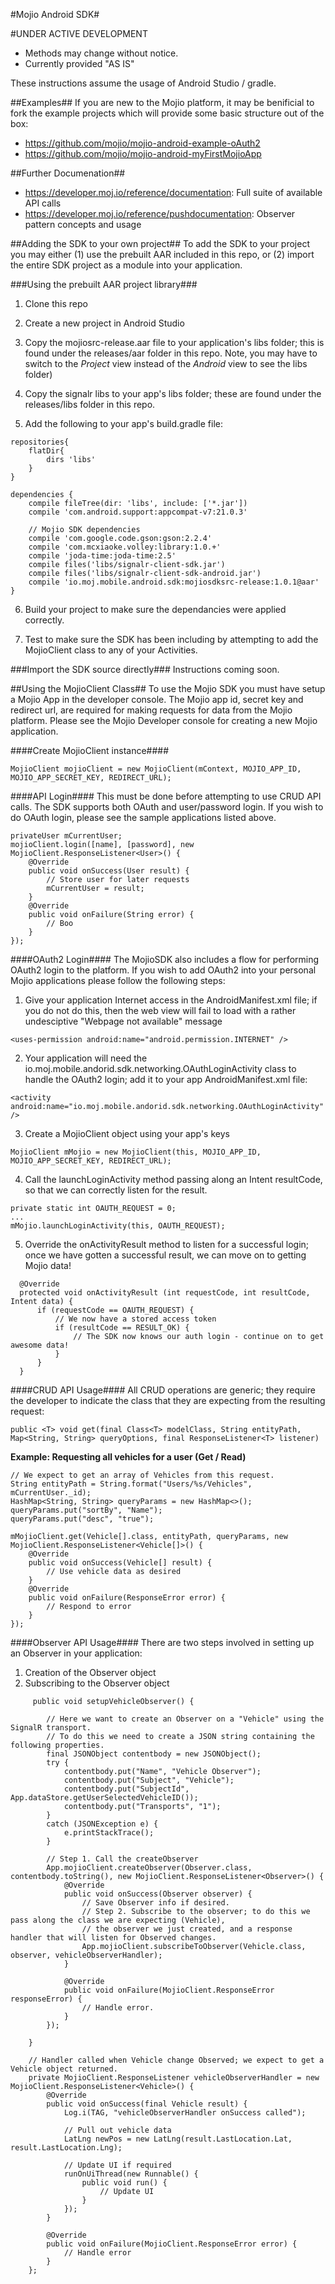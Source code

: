 #Mojio Android SDK#

#UNDER ACTIVE DEVELOPMENT
* Methods may change without notice.
* Currently provided "AS IS"

These instructions assume the usage of Android Studio / gradle.

##Examples##
If you are new to the Mojio platform, it may be benificial to fork the example projects which will provide some basic structure out of the box:
* https://github.com/mojio/mojio-android-example-oAuth2
* https://github.com/mojio/mojio-android-myFirstMojioApp

##Further Documenation##
* https://developer.moj.io/reference/documentation: Full suite of available API calls
* https://developer.moj.io/reference/pushdocumentation: Observer pattern concepts and usage

##Adding the SDK to your own project##
To add the SDK to your project you may either (1) use the prebuilt AAR included in this repo, or (2) import the entire SDK project as a module into your application.

###Using the prebuilt AAR project library###
1. Clone this repo

2. Create a new project in Android Studio

3. Copy the mojiosrc-release.aar file to your application's libs folder; this is found under the releases/aar folder in this repo. Note, you may have to switch to the *Project* view instead of the *Android* view to see the libs folder)

4. Copy the signalr libs to your app's libs folder; these are found under the releases/libs folder in this repo.

5. Add the following to your app's build.gradle file:

```
repositories{
    flatDir{
        dirs 'libs'
    }
}

dependencies {
    compile fileTree(dir: 'libs', include: ['*.jar'])
    compile 'com.android.support:appcompat-v7:21.0.3'
   
    // Mojio SDK dependencies
    compile 'com.google.code.gson:gson:2.2.4'
    compile 'com.mcxiaoke.volley:library:1.0.+'
    compile 'joda-time:joda-time:2.5'
    compile files('libs/signalr-client-sdk.jar')
    compile files('libs/signalr-client-sdk-android.jar')
    compile 'io.moj.mobile.android.sdk:mojiosdksrc-release:1.0.1@aar'
}
```

6. Build your project to make sure the dependancies were applied correctly.

7. Test to make sure the SDK has been including by attempting to add the MojioClient class to any of your Activities.

###Import the SDK source directly###
Instructions coming soon.

##Using the MojioClient Class##
To use the Mojio SDK you must have setup a Mojio App in the developer console. The Mojio app id, secret key and redirect url, are required for making requests for data from the Mojio platform. Please see the Mojio Developer console for creating a new Mojio application.

####Create MojioClient instance####

```
MojioClient mojioClient = new MojioClient(mContext, MOJIO_APP_ID, MOJIO_APP_SECRET_KEY, REDIRECT_URL);
```

####API Login####
This must be done before attempting to use CRUD API calls. 
The SDK supports both OAuth and user/password login.
If you wish to do OAuth login, please see the sample applications listed above.

```
privateUser mCurrentUser;
mojioClient.login([name], [password], new MojioClient.ResponseListener<User>() {
    @Override
    public void onSuccess(User result) { 
        // Store user for later requests
        mCurrentUser = result;
    }
    @Override
    public void onFailure(String error) { 
        // Boo 
    }
});
```


####OAuth2 Login####
The MojioSDK also includes a flow for performing OAuth2 login to the platform. If you wish to add OAuth2 into your personal Mojio applications please follow the following steps:

1. Give your application Internet access in the AndroidManifest.xml file; if you do not do this, then the web view will fail to load with a rather undesciptive "Webpage not available" message
  
  ```
  <uses-permission android:name="android.permission.INTERNET" />
  ```

2. Your application will need the io.moj.mobile.andorid.sdk.networking.OAuthLoginActivity class to handle the OAuth2 login; add it to your app AndroidManifest.xml file:
  
  ```
  <activity android:name="io.moj.mobile.andorid.sdk.networking.OAuthLoginActivity" />
  ```

3. Create a MojioClient object using your app's keys
  
  ```
  MojioClient mMojio = new MojioClient(this, MOJIO_APP_ID, MOJIO_APP_SECRET_KEY, REDIRECT_URL);
  ```

4. Call the launchLoginActivity method passing along an Intent resultCode, so that we can correctly listen for the result.
  
  ```
  private static int OAUTH_REQUEST = 0;
  ...
  mMojio.launchLoginActivity(this, OAUTH_REQUEST);
  ```

5. Override the onActivityResult method to listen for a successful login; once we have gotten a successful result, we can move on to getting Mojio data!
  
  ```
    @Override
    protected void onActivityResult (int requestCode, int resultCode, Intent data) {
        if (requestCode == OAUTH_REQUEST) {
            // We now have a stored access token
            if (resultCode == RESULT_OK) {
                // The SDK now knows our auth login - continue on to get awesome data!
            }
        }
    }
  ``` 

####CRUD API Usage####
All CRUD operations are generic; they require the developer to indicate the class that they are expecting from the resulting request:

```
public <T> void get(final Class<T> modelClass, String entityPath, Map<String, String> queryOptions, final ResponseListener<T> listener) 
```

**Example: Requesting all vehicles for a user (Get / Read)**

```
// We expect to get an array of Vehicles from this request.
String entityPath = String.format("Users/%s/Vehicles", mCurrentUser._id);
HashMap<String, String> queryParams = new HashMap<>();
queryParams.put("sortBy", "Name");
queryParams.put("desc", "true");

mMojioClient.get(Vehicle[].class, entityPath, queryParams, new MojioClient.ResponseListener<Vehicle[]>() {
    @Override
    public void onSuccess(Vehicle[] result) {
        // Use vehicle data as desired
    }
    @Override
    public void onFailure(ResponseError error) {
        // Respond to error  
    }
});
```

####Observer API Usage####
There are two steps involved in setting up an Observer in your application:
1. Creation of the Observer object
2. Subscribing to the Observer object

```   
     public void setupVehicleObserver() {

        // Here we want to create an Observer on a "Vehicle" using the SignalR transport.
        // To do this we need to create a JSON string containing the following properties.
        final JSONObject contentbody = new JSONObject();
        try {
            contentbody.put("Name", "Vehicle Observer");
            contentbody.put("Subject", "Vehicle");
            contentbody.put("SubjectId", App.dataStore.getUserSelectedVehicleID());
            contentbody.put("Transports", "1");
        }
        catch (JSONException e) {
            e.printStackTrace();
        }

        // Step 1. Call the createObserver
        App.mojioClient.createObserver(Observer.class, contentbody.toString(), new MojioClient.ResponseListener<Observer>() {
            @Override
            public void onSuccess(Observer observer) {
                // Save Observer info if desired.
                // Step 2. Subscribe to the observer; to do this we pass along the class we are expecting (Vehicle),
                // the observer we just created, and a response handler that will listen for Observed changes.
                App.mojioClient.subscribeToObserver(Vehicle.class, observer, vehicleObserverHandler);
            }

            @Override
            public void onFailure(MojioClient.ResponseError responseError) {
                // Handle error.
            }
        });

    }

    // Handler called when Vehicle change Observed; we expect to get a Vehicle object returned.    
    private MojioClient.ResponseListener vehicleObserverHandler = new MojioClient.ResponseListener<Vehicle>() {
        @Override
        public void onSuccess(final Vehicle result) {
            Log.i(TAG, "vehicleObserverHandler onSuccess called");

            // Pull out vehicle data
            LatLng newPos = new LatLng(result.LastLocation.Lat, result.LastLocation.Lng);

            // Update UI if required
            runOnUiThread(new Runnable() {
                public void run() {
                    // Update UI   
                }
            });
        }

        @Override
        public void onFailure(MojioClient.ResponseError error) {
            // Handle error
        }
    };


```
